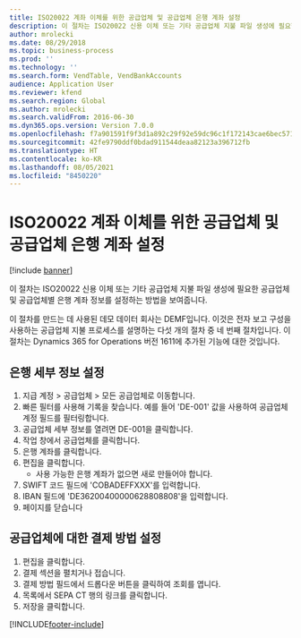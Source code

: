```yaml
---
title: ISO20022 계좌 이체를 위한 공급업체 및 공급업체 은행 계좌 설정
description: 이 절차는 ISO20022 신용 이체 또는 기타 공급업체 지불 파일 생성에 필요한 공급업체 및 공급업체별 은행 계좌 정보를 설정하는 방법을 보여줍니다.
author: mrolecki
ms.date: 08/29/2018
ms.topic: business-process
ms.prod: ''
ms.technology: ''
ms.search.form: VendTable, VendBankAccounts
audience: Application User
ms.reviewer: kfend
ms.search.region: Global
ms.author: mrolecki
ms.search.validFrom: 2016-06-30
ms.dyn365.ops.version: Version 7.0.0
ms.openlocfilehash: f7a901591f9f3d1a892c29f92e59dc96c1f172143cae6bec571da33b4a50d274
ms.sourcegitcommit: 42fe9790ddf0bdad911544deaa82123a396712fb
ms.translationtype: HT
ms.contentlocale: ko-KR
ms.lasthandoff: 08/05/2021
ms.locfileid: "8450220"
---
```

# <a name="set-up-vendors-and-vendor-bank-accounts-for-iso20022-credit-transfers"></a>ISO20022 계좌 이체를 위한 공급업체 및 공급업체 은행 계좌 설정

[!include [banner](../../includes/banner.md)]

이 절차는 ISO20022 신용 이체 또는 기타 공급업체 지불 파일 생성에 필요한 공급업체 및 공급업체별 은행 계좌 정보를 설정하는 방법을 보여줍니다. 

이 절차를 만드는 데 사용된 데모 데이터 회사는 DEMF입니다.
이것은 전자 보고 구성을 사용하는 공급업체 지불 프로세스를 설명하는 다섯 개의 절차 중 네 번째 절차입니다. 이 절차는 Dynamics 365 for Operations 버전 1611에 추가된 기능에 대한 것입니다.


## <a name="set-up-bank-details"></a>은행 세부 정보 설정
1. 지급 계정 > 공급업체 > 모든 공급업체로 이동합니다.
2. 빠른 필터를 사용해 기록을 찾습니다. 예를 들어 'DE-001' 값을 사용하여 공급업체 계정 필드를 필터링합니다.
3. 공급업체 세부 정보를 열려면 DE-001을 클릭합니다.
4. 작업 창에서 공급업체를 클릭합니다.
5. 은행 계좌를 클릭합니다.
6. 편집을 클릭합니다.
    * 사용 가능한 은행 계좌가 없으면 새로 만들어야 합니다.  
7. SWIFT 코드 필드에 'COBADEFFXXX'를 입력합니다.
8. IBAN 필드에 'DE36200400000628808808'을 입력합니다.
9. 페이지를 닫습니다

## <a name="set-up-a-method-of-payment-for-the-vendor"></a>공급업체에 대한 결제 방법 설정
1. 편집을 클릭합니다.
2. 결제 섹션을 펼치거나 접습니다.
3. 결제 방법 필드에서 드롭다운 버튼을 클릭하여 조회를 엽니다.
4. 목록에서 SEPA CT 행의 링크를 클릭합니다.
5. 저장을 클릭합니다.



[!INCLUDE[footer-include](../../../includes/footer-banner.md)]